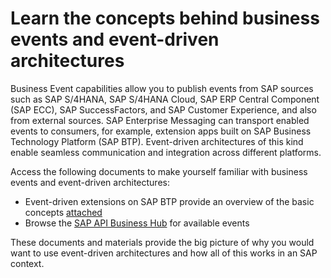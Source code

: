 # Learn the concepts behind business events and event-driven architectures

Business Event capabilities allow you to publish events from SAP sources such as SAP S/4HANA, SAP S/4HANA Cloud, SAP ERP Central Component (SAP ECC), SAP SuccessFactors, and SAP Customer Experience, and also from external sources. SAP Enterprise Messaging can transport enabled events to consumers, for example, extension apps built on SAP Business Technology Platform (SAP BTP). Event-driven architectures of this kind enable seamless communication and integration across different platforms.

Access the following documents to make yourself familiar with business events and event-driven architectures:
* Event-driven extensions on SAP BTP provide an overview of the basic concepts [attached](https://help.sap.com/docs/btp/best-practices/extending-existing-sap-solutions-using-sap-btp)
* Browse the [SAP API Business Hub](https://api.sap.com/content-type/Events/events/events) for available events

These documents and materials provide the big picture of why you would want to use event-driven architectures and how all of this works in an SAP context.
